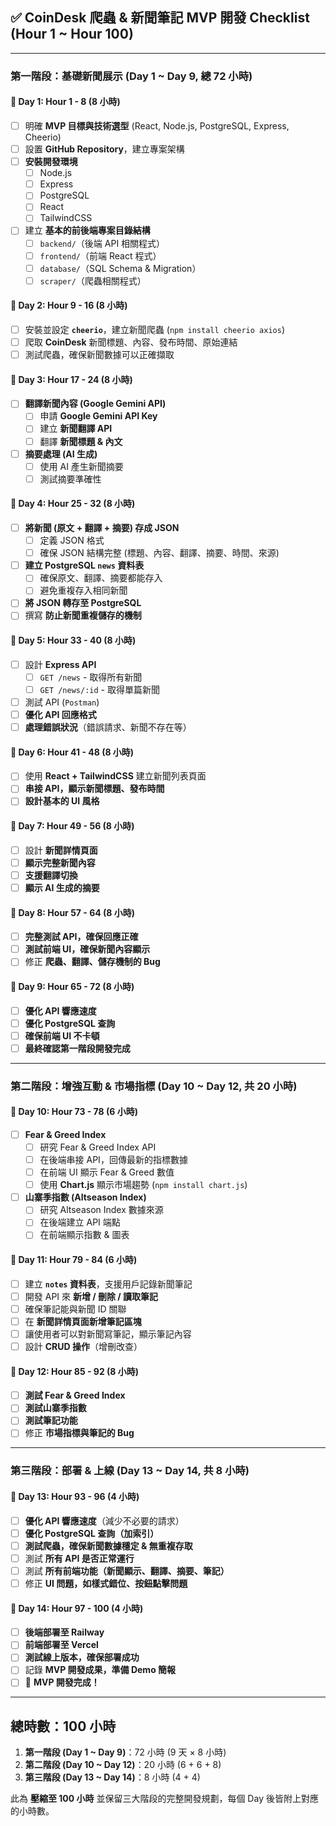 ## ✅ **CoinDesk 爬蟲 & 新聞筆記 MVP 開發 Checklist (Hour 1 ~ Hour 100)**

---

### **第一階段：基礎新聞展示 (Day 1 ~ Day 9, 總 72 小時)**

#### 🔹 Day 1: Hour 1 - 8 (8 小時)
- [ ] 明確 **MVP 目標與技術選型** (React, Node.js, PostgreSQL, Express, Cheerio)  
- [ ] 設置 **GitHub Repository**，建立專案架構  
- [ ] **安裝開發環境**  
  - [ ] Node.js  
  - [ ] Express  
  - [ ] PostgreSQL  
  - [ ] React  
  - [ ] TailwindCSS  
- [ ] 建立 **基本的前後端專案目錄結構**  
  - [ ] `backend/`（後端 API 相關程式）  
  - [ ] `frontend/`（前端 React 程式）  
  - [ ] `database/`（SQL Schema & Migration）  
  - [ ] `scraper/`（爬蟲相關程式）  

#### 🔹 Day 2: Hour 9 - 16 (8 小時)
- [ ] 安裝並設定 **`cheerio`**，建立新聞爬蟲 (`npm install cheerio axios`)  
- [ ] 爬取 **CoinDesk** 新聞標題、內容、發布時間、原始連結  
- [ ] 測試爬蟲，確保新聞數據可以正確擷取  

#### 🔹 Day 3: Hour 17 - 24 (8 小時)
- [ ] **翻譯新聞內容 (Google Gemini API)**  
  - [ ] 申請 **Google Gemini API Key**  
  - [ ] 建立 **新聞翻譯 API**  
  - [ ] 翻譯 **新聞標題 & 內文**  
- [ ] **摘要處理 (AI 生成)**  
  - [ ] 使用 AI 產生新聞摘要  
  - [ ] 測試摘要準確性  

#### 🔹 Day 4: Hour 25 - 32 (8 小時)
- [ ] **將新聞 (原文 + 翻譯 + 摘要) 存成 JSON**  
  - [ ] 定義 JSON 格式  
  - [ ] 確保 JSON 結構完整 (標題、內容、翻譯、摘要、時間、來源)  
- [ ] **建立 PostgreSQL `news` 資料表**  
  - [ ] 確保原文、翻譯、摘要都能存入  
  - [ ] 避免重複存入相同新聞  
- [ ] **將 JSON 轉存至 PostgreSQL**  
- [ ] 撰寫 **防止新聞重複儲存的機制**  

#### 🔹 Day 5: Hour 33 - 40 (8 小時)
- [ ] 設計 **Express API**  
  - [ ] `GET /news` - 取得所有新聞  
  - [ ] `GET /news/:id` - 取得單篇新聞  
- [ ] 測試 API (`Postman`)  
- [ ] **優化 API 回應格式**  
- [ ] **處理錯誤狀況**（錯誤請求、新聞不存在等）  

#### 🔹 Day 6: Hour 41 - 48 (8 小時)
- [ ] 使用 **React + TailwindCSS** 建立新聞列表頁面  
- [ ] **串接 API，顯示新聞標題、發布時間**  
- [ ] **設計基本的 UI 風格**  

#### 🔹 Day 7: Hour 49 - 56 (8 小時)
- [ ] 設計 **新聞詳情頁面**  
- [ ] **顯示完整新聞內容**  
- [ ] **支援翻譯切換**  
- [ ] **顯示 AI 生成的摘要**  

#### 🔹 Day 8: Hour 57 - 64 (8 小時)
- [ ] **完整測試 API，確保回應正確**  
- [ ] **測試前端 UI，確保新聞內容顯示**  
- [ ] 修正 **爬蟲、翻譯、儲存機制的 Bug**  

#### 🔹 Day 9: Hour 65 - 72 (8 小時)
- [ ] **優化 API 響應速度**  
- [ ] **優化 PostgreSQL 查詢**  
- [ ] **確保前端 UI 不卡頓**  
- [ ] **最終確認第一階段開發完成**  

---

### **第二階段：增強互動 & 市場指標 (Day 10 ~ Day 12, 共 20 小時)**

#### 🔹 Day 10: Hour 73 - 78 (6 小時)
- [ ] **Fear & Greed Index**  
  - [ ] 研究 Fear & Greed Index API  
  - [ ] 在後端串接 API，回傳最新的指標數據  
  - [ ] 在前端 UI 顯示 Fear & Greed 數值  
  - [ ] 使用 **Chart.js** 顯示市場趨勢 (`npm install chart.js`)  
- [ ] **山寨季指數 (Altseason Index)**  
  - [ ] 研究 Altseason Index 數據來源  
  - [ ] 在後端建立 API 端點  
  - [ ] 在前端顯示指數 & 圖表  

#### 🔹 Day 11: Hour 79 - 84 (6 小時)
- [ ] 建立 **`notes` 資料表**，支援用戶記錄新聞筆記  
- [ ] 開發 API 來 **新增 / 刪除 / 讀取筆記**  
- [ ] 確保筆記能與新聞 ID 關聯  
- [ ] 在 **新聞詳情頁面新增筆記區塊**  
- [ ] 讓使用者可以對新聞寫筆記，顯示筆記內容  
- [ ] 設計 **CRUD 操作**（增刪改查）  

#### 🔹 Day 12: Hour 85 - 92 (8 小時)
- [ ] **測試 Fear & Greed Index**  
- [ ] **測試山寨季指數**  
- [ ] **測試筆記功能**  
- [ ] 修正 **市場指標與筆記的 Bug**  

---

### **第三階段：部署 & 上線 (Day 13 ~ Day 14, 共 8 小時)**

#### 🔹 Day 13: Hour 93 - 96 (4 小時)
- [ ] **優化 API 響應速度**（減少不必要的請求）  
- [ ] **優化 PostgreSQL 查詢（加索引）**  
- [ ] **測試爬蟲，確保新聞數據穩定 & 無重複存取**  
- [ ] 測試 **所有 API 是否正常運行**  
- [ ] 測試 **所有前端功能（新聞顯示、翻譯、摘要、筆記）**  
- [ ] 修正 **UI 問題，如樣式錯位、按鈕點擊問題**  

#### 🔹 Day 14: Hour 97 - 100 (4 小時)
- [ ] **後端部署至 Railway**  
- [ ] **前端部署至 Vercel**  
- [ ] **測試線上版本，確保部署成功**  
- [ ] 記錄 **MVP 開發成果，準備 Demo 簡報**  
- [ ] 🎉 **MVP 開發完成！**  

---

## 總時數：100 小時
1. **第一階段 (Day 1 ~ Day 9)**：72 小時 (9 天 × 8 小時)  
2. **第二階段 (Day 10 ~ Day 12)**：20 小時 (6 + 6 + 8)  
3. **第三階段 (Day 13 ~ Day 14)**：8 小時 (4 + 4)  

此為 **壓縮至 100 小時** 並保留三大階段的完整開發規劃，每個 Day 後皆附上對應的小時數。